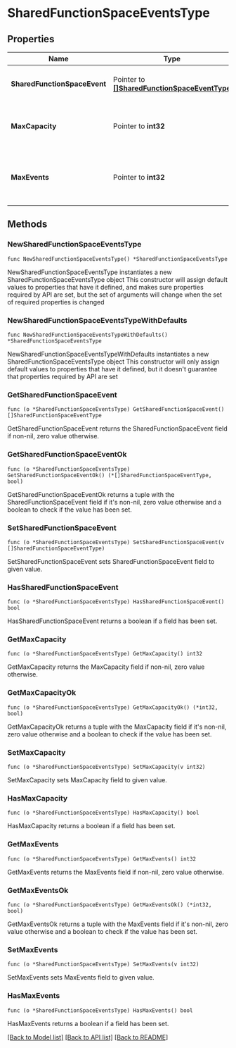 # SharedFunctionSpaceEventsType

## Properties

Name | Type | Description | Notes
------------ | ------------- | ------------- | -------------
**SharedFunctionSpaceEvent** | Pointer to [**[]SharedFunctionSpaceEventType**](SharedFunctionSpaceEventType.md) | Pertain shared event Information. | [optional] 
**MaxCapacity** | Pointer to **int32** | Maximum capcity of the shared function space. | [optional] 
**MaxEvents** | Pointer to **int32** | Maximum number of events for the shared function space. | [optional] 

## Methods

### NewSharedFunctionSpaceEventsType

`func NewSharedFunctionSpaceEventsType() *SharedFunctionSpaceEventsType`

NewSharedFunctionSpaceEventsType instantiates a new SharedFunctionSpaceEventsType object
This constructor will assign default values to properties that have it defined,
and makes sure properties required by API are set, but the set of arguments
will change when the set of required properties is changed

### NewSharedFunctionSpaceEventsTypeWithDefaults

`func NewSharedFunctionSpaceEventsTypeWithDefaults() *SharedFunctionSpaceEventsType`

NewSharedFunctionSpaceEventsTypeWithDefaults instantiates a new SharedFunctionSpaceEventsType object
This constructor will only assign default values to properties that have it defined,
but it doesn't guarantee that properties required by API are set

### GetSharedFunctionSpaceEvent

`func (o *SharedFunctionSpaceEventsType) GetSharedFunctionSpaceEvent() []SharedFunctionSpaceEventType`

GetSharedFunctionSpaceEvent returns the SharedFunctionSpaceEvent field if non-nil, zero value otherwise.

### GetSharedFunctionSpaceEventOk

`func (o *SharedFunctionSpaceEventsType) GetSharedFunctionSpaceEventOk() (*[]SharedFunctionSpaceEventType, bool)`

GetSharedFunctionSpaceEventOk returns a tuple with the SharedFunctionSpaceEvent field if it's non-nil, zero value otherwise
and a boolean to check if the value has been set.

### SetSharedFunctionSpaceEvent

`func (o *SharedFunctionSpaceEventsType) SetSharedFunctionSpaceEvent(v []SharedFunctionSpaceEventType)`

SetSharedFunctionSpaceEvent sets SharedFunctionSpaceEvent field to given value.

### HasSharedFunctionSpaceEvent

`func (o *SharedFunctionSpaceEventsType) HasSharedFunctionSpaceEvent() bool`

HasSharedFunctionSpaceEvent returns a boolean if a field has been set.

### GetMaxCapacity

`func (o *SharedFunctionSpaceEventsType) GetMaxCapacity() int32`

GetMaxCapacity returns the MaxCapacity field if non-nil, zero value otherwise.

### GetMaxCapacityOk

`func (o *SharedFunctionSpaceEventsType) GetMaxCapacityOk() (*int32, bool)`

GetMaxCapacityOk returns a tuple with the MaxCapacity field if it's non-nil, zero value otherwise
and a boolean to check if the value has been set.

### SetMaxCapacity

`func (o *SharedFunctionSpaceEventsType) SetMaxCapacity(v int32)`

SetMaxCapacity sets MaxCapacity field to given value.

### HasMaxCapacity

`func (o *SharedFunctionSpaceEventsType) HasMaxCapacity() bool`

HasMaxCapacity returns a boolean if a field has been set.

### GetMaxEvents

`func (o *SharedFunctionSpaceEventsType) GetMaxEvents() int32`

GetMaxEvents returns the MaxEvents field if non-nil, zero value otherwise.

### GetMaxEventsOk

`func (o *SharedFunctionSpaceEventsType) GetMaxEventsOk() (*int32, bool)`

GetMaxEventsOk returns a tuple with the MaxEvents field if it's non-nil, zero value otherwise
and a boolean to check if the value has been set.

### SetMaxEvents

`func (o *SharedFunctionSpaceEventsType) SetMaxEvents(v int32)`

SetMaxEvents sets MaxEvents field to given value.

### HasMaxEvents

`func (o *SharedFunctionSpaceEventsType) HasMaxEvents() bool`

HasMaxEvents returns a boolean if a field has been set.


[[Back to Model list]](../README.md#documentation-for-models) [[Back to API list]](../README.md#documentation-for-api-endpoints) [[Back to README]](../README.md)


